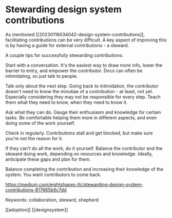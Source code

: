 # Stewarding design system contributions

As mentioned [[20230116034042-design-system-contributions]], facilitating contributions can be very difficult. A key aspect of improving this is by having a guide for external contributions - a steward.

A couple tips for successfully stewarding contributions:

Start with a conversation. It's the easiest way to draw more info, lower the barrier to entry, and empower the contributor. Docs can often be intimidating, so just talk to people.

Talk only about the next step. Going back to intimidation, the contributor doesn't need to know the minutiae of a contribution - at least, not yet. Especially considering they may not be responsible for every step. Teach them what they need to know, when they need to know it.

Ask what they can do. Gauge their enthusiasm and knowledge for certain tasks. Be comfortable helping them more in different aspects, and even doing some of the work yourself.

Check in regularly. Contributions stall and get blocked, but make sure you're not the reason for it.

If they can't do all the work, do it yourself. Balance the contributor and the steward doing work, depending on resources and knowledge. Ideally, anticipate these gaps and plan for them.

Balance completing the contribution and increasing their knowledge of the system. You want contributors to come back.

https://medium.com/eightshapes-llc/stewarding-design-system-contributions-817665b6c7dd

Keywords: collaboration, steward, shepherd

[[adoption]]
[[designsystem]]